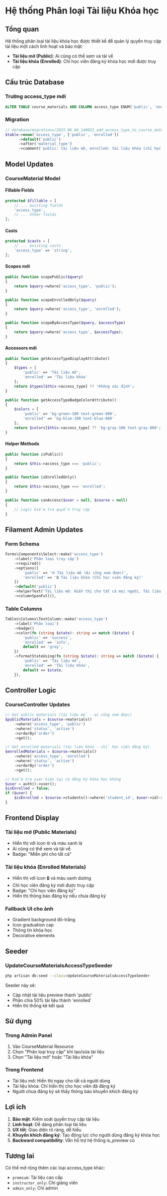 # Hệ thống Phân loại Tài liệu Khóa học

## Tổng quan

Hệ thống phân loại tài liệu khóa học được thiết kế để quản lý quyền truy cập tài liệu một cách linh hoạt và bảo mật:

- **Tài liệu mở (Public)**: Ai cũng có thể xem và tải về
- **Tài liệu khóa (Enrolled)**: Chỉ học viên đăng ký khóa học mới được truy cập

## Cấu trúc Database

### Trường access_type mới

```sql
ALTER TABLE course_materials ADD COLUMN access_type ENUM('public', 'enrolled') DEFAULT 'public';
```

### Migration

```php
// database/migrations/2025_06_04_140022_add_access_type_to_course_materials_table.php
$table->enum('access_type', ['public', 'enrolled'])
      ->default('public')
      ->after('material_type')
      ->comment('public: tài liệu mở, enrolled: tài liệu khóa (chỉ học viên đăng ký)');
```

## Model Updates

### CourseMaterial Model

#### Fillable Fields
```php
protected $fillable = [
    // ... existing fields
    'access_type',
    // ... other fields
];
```

#### Casts
```php
protected $casts = [
    // ... existing casts
    'access_type' => 'string',
];
```

#### Scopes mới
```php
public function scopePublic($query)
{
    return $query->where('access_type', 'public');
}

public function scopeEnrolledOnly($query)
{
    return $query->where('access_type', 'enrolled');
}

public function scopeByAccessType($query, $accessType)
{
    return $query->where('access_type', $accessType);
}
```

#### Accessors mới
```php
public function getAccessTypeDisplayAttribute()
{
    $types = [
        'public' => 'Tài liệu mở',
        'enrolled' => 'Tài liệu khóa'
    ];
    return $types[$this->access_type] ?? 'Không xác định';
}

public function getAccessTypeBadgeColorAttribute()
{
    $colors = [
        'public' => 'bg-green-100 text-green-800',
        'enrolled' => 'bg-blue-100 text-blue-800'
    ];
    return $colors[$this->access_type] ?? 'bg-gray-100 text-gray-800';
}
```

#### Helper Methods
```php
public function isPublic()
{
    return $this->access_type === 'public';
}

public function isEnrolledOnly()
{
    return $this->access_type === 'enrolled';
}

public function canAccess($user = null, $course = null)
{
    // Logic kiểm tra quyền truy cập
}
```

## Filament Admin Updates

### Form Schema
```php
Forms\Components\Select::make('access_type')
    ->label('Phân loại truy cập')
    ->required()
    ->options([
        'public' => '🌐 Tài liệu mở (Ai cũng xem được)',
        'enrolled' => '🔒 Tài liệu khóa (Chỉ học viên đăng ký)'
    ])
    ->default('public')
    ->helperText('Tài liệu mở: Hiển thị cho tất cả mọi người. Tài liệu khóa: Chỉ học viên đăng ký khóa học mới được xem và tải.')
    ->columnSpanFull(),
```

### Table Columns
```php
Tables\Columns\TextColumn::make('access_type')
    ->label('Phân loại')
    ->badge()
    ->color(fn (string $state): string => match ($state) {
        'public' => 'success',
        'enrolled' => 'info',
        default => 'gray',
    })
    ->formatStateUsing(fn (string $state): string => match ($state) {
        'public' => 'Tài liệu mở',
        'enrolled' => 'Tài liệu khóa',
        default => $state,
    }),
```

## Controller Logic

### CourseController Updates

```php
// Get public materials (tài liệu mở - ai cũng xem được)
$publicMaterials = $course->materials()
    ->where('access_type', 'public')
    ->where('status', 'active')
    ->orderBy('order')
    ->get();

// Get enrolled materials (tài liệu khóa - chỉ học viên đăng ký)
$enrolledMaterials = $course->materials()
    ->where('access_type', 'enrolled')
    ->where('status', 'active')
    ->orderBy('order')
    ->get();

// Kiểm tra user hiện tại có đăng ký khóa học không
$user = auth()->user();
$isEnrolled = false;
if ($user) {
    $isEnrolled = $course->students()->where('student_id', $user->id)->exists();
}
```

## Frontend Display

### Tài liệu mở (Public Materials)
- Hiển thị với icon 🌐 và màu xanh lá
- Ai cũng có thể xem và tải về
- Badge: "Miễn phí cho tất cả"

### Tài liệu khóa (Enrolled Materials)
- Hiển thị với icon 🔒 và màu xanh dương
- Chỉ học viên đăng ký mới được truy cập
- Badge: "Chỉ học viên đăng ký"
- Hiển thị thông báo đăng ký nếu chưa đăng ký

### Fallback UI cho ảnh
- Gradient background đỏ-trắng
- Icon graduation cap
- Thông tin khóa học
- Decorative elements

## Seeder

### UpdateCourseMaterialsAccessTypeSeeder
```bash
php artisan db:seed --class=UpdateCourseMaterialsAccessTypeSeeder
```

Seeder này sẽ:
- Cập nhật tài liệu preview thành 'public'
- Phân chia 50% tài liệu thành 'enrolled'
- Hiển thị thống kê kết quả

## Sử dụng

### Trong Admin Panel
1. Vào CourseMaterial Resource
2. Chọn "Phân loại truy cập" khi tạo/sửa tài liệu
3. Chọn "Tài liệu mở" hoặc "Tài liệu khóa"

### Trong Frontend
- Tài liệu mở: Hiển thị ngay cho tất cả người dùng
- Tài liệu khóa: Chỉ hiển thị cho học viên đã đăng ký
- Người chưa đăng ký sẽ thấy thông báo khuyến khích đăng ký

## Lợi ích

1. **Bảo mật**: Kiểm soát quyền truy cập tài liệu
2. **Linh hoạt**: Dễ dàng phân loại tài liệu
3. **UX tốt**: Giao diện rõ ràng, dễ hiểu
4. **Khuyến khích đăng ký**: Tạo động lực cho người dùng đăng ký khóa học
5. **Backward compatibility**: Vẫn hỗ trợ hệ thống is_preview cũ

## Tương lai

Có thể mở rộng thêm các loại access_type khác:
- `premium`: Tài liệu cao cấp
- `instructor_only`: Chỉ giảng viên
- `admin_only`: Chỉ admin
